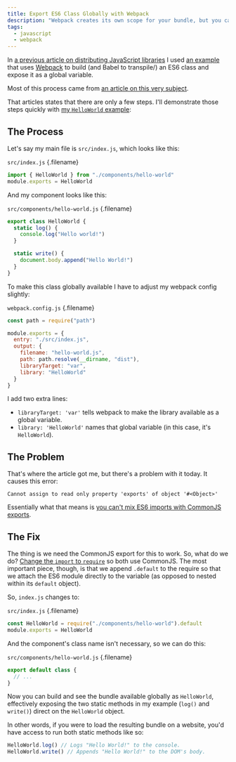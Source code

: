 ```yaml
---
title: Export ES6 Class Globally with Webpack
description: "Webpack creates its own scope for your bundle, but you can make it globally available."
tags:
  - javascript
  - webpack
---
```


In [a previous article on distributing JavaScript libraries](/blog/use-netlify-host-js-libraries/) I used [an example](https://github.com/seancdavis/hello-world-js/) that uses [Webpack](https://webpack.js.org/) to build (and Babel to transpile/) an ES6 class and expose it as a global variable.

Most of this process came from [an article on this very subject](http://siawyoung.com/coding/javascript/exporting-es6-modules-as-single-scripts-with-webpack.html).

That articles states that there are only a few steps. I'll demonstrate those steps quickly with [my `HelloWorld` example](https://github.com/seancdavis/hello-world-js):

## The Process

Let's say my main file is `src/index.js`, which looks like this:

`src/index.js` {.filename}

```js
import { HelloWorld } from "./components/hello-world"
module.exports = HelloWorld
```

And my component looks like this:

`src/components/hello-world.js` {.filename}

```js
export class HelloWorld {
  static log() {
    console.log("Hello world!")
  }

  static write() {
    document.body.append("Hello World!")
  }
}
```

To make this class globally available I have to adjust my webpack config slightly:

`webpack.config.js` {.filename}

```js
const path = require("path")

module.exports = {
  entry: "./src/index.js",
  output: {
    filename: "hello-world.js",
    path: path.resolve(__dirname, "dist"),
    libraryTarget: "var",
    library: "HelloWorld"
  }
}
```

I add two extra lines:

- `libraryTarget: 'var'` tells webpack to make the library available as a global variable.
- `library: 'HelloWorld'` names that global variable (in this case, it's `HelloWorld`).

## The Problem

That's where the article got me, but there's a problem with it today. It causes this error:

    Cannot assign to read only property 'exports' of object '#<Object>'

Essentially what that means is [you can't mix ES6 imports with CommonJS exports](https://github.com/webpack/webpack/issues/4039#issuecomment-273804003).

## The Fix

The thing is we need the CommonJS export for this to work. So, what do we do? [Change the `import` to `require`](https://stackoverflow.com/a/37812619/2241124) so both use CommonJS. The most important piece, though, is that we append `.default` to the require so that we attach the ES6 module directly to the variable (as opposed to nested within its `default` object).

So, `index.js` changes to:

`src/index.js` {.filename}

```js
const HelloWorld = require("./components/hello-world").default
module.exports = HelloWorld
```

And the component's class name isn't necessary, so we can do this:

`src/components/hello-world.js` {.filename}

```js
export default class {
  // ...
}
```

Now you can build and see the bundle available globally as `HelloWorld`, effectively exposing the two static methods in my example (`log()` and `write()`) direct on the `HelloWorld` object.

In other words, if you were to load the resulting bundle on a website, you'd have access to run both static methods like so:

```js
HelloWorld.log() // Logs "Hello World!" to the console.
HelloWorld.write() // Appends "Hello World!" to the DOM's body.
```

